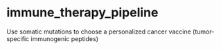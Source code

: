 immune_therapy_pipeline
=======================

Use somatic mutations to choose a personalized cancer vaccine (tumor-specific immunogenic peptides)
